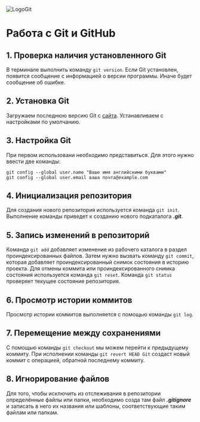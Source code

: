 ![LogoGit](git-logo.png)
# Работа с Git и GitHub

## 1. Проверка наличия установленного Git
В терминале выполнить команду `git version`.
Если Git установлен, появится сообщение с информацией о версии программы. Иначе будет сообщение об ошибке.
## 2. Установка Git
Загружаем последнюю версию Git с [сайта](https://git-scm.com/downloads). Устанавливаем с настройками по умолчанию.
## 3. Настройка Git
При первом использовани необходимо представиться.
Для этого нужно ввести две команды:
```
git config --global user.name "Ваше имя английскими буквами"
git config --global user.email ваша почта@example.com
```
## 4. Инициализация репозитория
Для создания нового репозитория используется команда `git init`. Выполнение команды приведет к созданию нового подкаталога ***.git***.
## 5. Запись изменений в репозиторий
Команда `git add` добавляет изменение из рабочего каталога в раздел проиндексированных файлов. Затем нужно вызвать команду `git commit`, которая добавляет проиндексированный снимок состояния в историю проекта. Для отмены коммита или проиндексированного снимка состояния используется команда `git reset`. Команда `git status` проверяет текущее состояние репозитория.
## 6. Просмотр истории коммитов
Просмотр истории коммитов выполняется с помощью команды `git log`.
## 7. Перемещение между сохранениями
С помощью команды `git checkout` мы можем перейти к предыдущему коммиту. При исполнении команды `git revert HEAD Git` создаст новый коммит с операцией, обратной последнему коммиту.

## 8. Игнорирование файлов
Для того, чтобы исключить из отслеживания в репозитории определённые файлы или папки, необходимо созда там файл ***.gitignore***
и записать в него их названия или шаблоны, соответствующие таким файлам или папкам.
